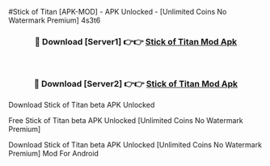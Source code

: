 #Stick of Titan [APK-MOD] - APK Unlocked - [Unlimited Coins No Watermark Premium] 4s3t6



<div align="center">

<h3>🔴 Download [Server1] 👉👉 <a href="https://momento.my/?title=Stick_of_Titan">Stick of Titan Mod Apk</a></h3><br>

<h3>🔴 Download [Server2] 👉👉 <a href="https://momento.my/?title=Stick_of_Titan">Stick of Titan Mod Apk</a></h3>
</div>



Download Stick of Titan beta APK Unlocked

Free Stick of Titan beta APK Unlocked [Unlimited Coins No Watermark Premium]

Download Stick of Titan beta APK Unlocked [Unlimited Coins No Watermark Premium] Mod For Android

